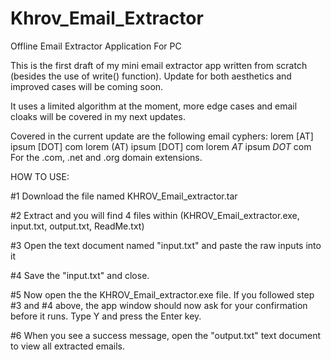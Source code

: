 # Khrov_Email_Extractor
Offline Email Extractor Application For PC

<!-- DISCLAIMER
By downloading/running this free software, you consent to be fully responsible for your actions. I shall not be held liable for any damages or legal matters that may arise upon yur use of this program. -->

This is the first draft of my mini email extractor app written from scratch (besides the use of write() function). Update for both aesthetics and improved cases will be coming soon.

It uses a limited algorithm at the moment, more edge cases and email cloaks will be covered in my next updates.

Covered in the current update are the following email cyphers:
lorem [AT] ipsum [DOT] com
lorem (AT) ipsum [DOT] com
lorem *AT* ipsum *DOT* com
For the .com, .net and .org domain extensions.


HOW TO USE:

#1 Download the file named KHROV_Email_extractor.tar

#2 Extract and you will find 4 files within (KHROV_Email_extractor.exe, input.txt, output.txt, ReadMe.txt) 

#3 Open the text document named "input.txt" and paste the raw inputs into it

#4 Save the "input.txt" and close.

#5 Now open the the KHROV_Email_extractor.exe file. If you followed step #3 and #4 above, the app window should now ask for your confirmation before it runs. Type Y and press the Enter key.

#6 When you see a success message, open the "output.txt" text document to view all extracted emails.


